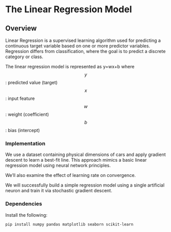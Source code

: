 # The Linear Regression Model #

## Overview ##
Linear Regression is a supervised learning algorithm used for predicting a continuous target variable based on one or more predictor variables. 
Regression differs from classification, where the goal is to predict a discrete category or class.

The linear regression model is represented as y=wx+b
where 
$$y$$: predicted value (target)
$$x$$: input feature
$$w$$: weight (coefficient)
$$b$$: bias (intercept)

### Implementation

We use a dataset containing physical dimensions of cars and apply gradient descent to learn a best-fit line. This approach mimics a basic linear regression model using neural network principles. 

We’ll also examine the effect of learning rate on convergence.

We will successfully build a simple regression model using a single artificial neuron and train it via stochastic gradient descent.


### Dependencies

Install the following:
```bash
pip install numpy pandas matplotlib seaborn scikit-learn
